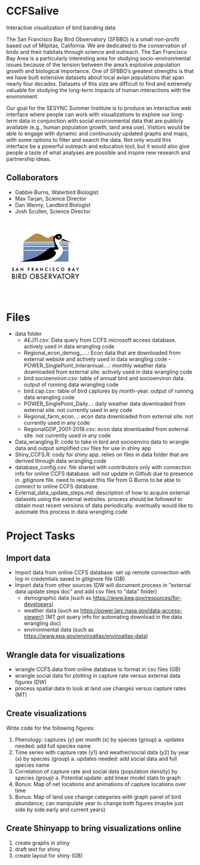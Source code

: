 # CCFSalive
Interactive visualization of bird banding data 

The San Francisco Bay Bird Observatory (SFBBO) is a small non-profit based out of Milpitas, California. We are dedicated to the conservation of birds and their habitats through science and outreach. The San Francisco Bay Area is a particularly interesting area for studying socio-environmental issues because of the tension between the area’s explosive population growth and biological importance. One of SFBBO’s greatest strengths is that we have built extensive datasets about local avian populations that span nearly four decades. Datasets of this size are difficult to find and extremely valuable for studying the long-term impacts of human interactions with the environment.

Our goal for the SESYNC Summer Institute is to produce an interactive web interface where people can work with visualizations to explore our long-term data in conjunction with social environmental data that are publicly available (e.g., human population growth, land area use). Visitors would be able to engage with dynamic and continuously updated graphs and maps, with some options to filter and search the data. Not only would this interface be a powerful outreach and education tool, but it would also give people a taste of what analyses are possible and inspire new research and partnership ideas.

## Collaborators
- Gabbie Burns, Waterbird Biologist
- Max Tarjan, Science Director
- Dan Wenny, Landbird Biologist
- Josh Scullen, Science Director

<img src="sfbbo logo.jpg" height="25%" width="40%" />

# Files
- data folder
  - AEJ11.csv: Data query from CCFS microsoft access database. actively used in data wrangling code
  - Regional_econ_demog_....: Econ data that are downloaded from external website and actively used in data wrangling code
  -POWER_SinglePoint_Interannual....: monthly weather data downloaded from external site. actively used in data wrangling code
  - bird.socioenviron.csv: table of annual bird and socioenviron data. output of running data wrangling code
  - bird.cap.csv: table of bird captures by month-year. output of running data wrangling code
  - POWER_SinglePoint_Daily...: daily weather data downloaded from external site. not currently used in any code
  - Regional_farm_econ...: econ data downloaded from external site. not currently used in any code
  - RegionalGDP_2001-2018.csv: econ data downloaded from external site. not currently used in any code
- Data_wrangling.R: code to take in bird and socioenviro data to wrangle data and output simplified csv files for use in shiny app
- Shiny_CCFS.R: cody for shiny app. relies on files in data folder that are derived through data wrangling code
- database_config.csv: file shared with contributors only with connection info for online CCFS database. will not update in Github due to presence in .gitignore file. need to request this file from G Burns to be able to connect to online CCFS database.
- External_data_update_steps.md: description of how to acquire external datasets using the external websites. process should be followed to obtain most recent versions of data periodically. eventually would like to automate this process in data wrangling code

# Project Tasks
## Import data
- Import data from online CCFS database: set up remote connection with log-in credentials saved in gitignore file (GB)
- Import data from other sources (DW will document process in "external data update steps doc" and add csv files to "data" folder)
  - demographic data (such as https://www.bea.gov/resources/for-developers)
  - weather data (such as https://power.larc.nasa.gov/data-access-viewer/) (MT got query info for automating download in the data wrangling doc)
  - environmental data (such as https://www.epa.gov/enviroatlas/enviroatlas-data)
  
## Wrangle data for visualizations
- wrangle CCFS data from online database to format in csv files (GB)
- wrangle social data for plotting in capture rate versus external data figures (DW)
- process spatial data to look at land use changes versus capture rates (MT)

## Create visualizations
Write code for the following figures:
1. Phenology: captures (y) per month (x) by species (group)
  a. updates needed: add full species name
2. Time series with capture rate (y1) and weather/social data (y2) by year (x) by species (group)
  a. updates needed: add social data and full species name
3. Correlation of capture rate and social data (population density) by species (group)
  a. Potential update: add linear model stats to graph
5. Bonus: Map of net locations and animations of capture locations over time
6. Bonus: Map of land use change categories with graph panel of bird abundance; can manipulate year to change both figures (maybe just side by side early and current years)

## Create Shinyapp to bring visualizations online
1. create graphs in shiny
2. draft text for shiny
3. create layout for shiny (GB)